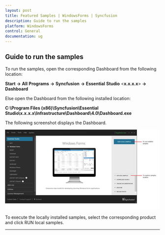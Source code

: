 ```yaml
---
layout: post
title: Featured Samples | WindowsForms | Syncfusion
description: Guide to run the samples
platform: WindowsForms
control: General
documentation: ug
---
```


## Guide to run the samples

To run the samples, open the corresponding Dashboard from the following location:

**Start** **->** **All** **Programs** **->** **Syncfusion** **->** **Essential** **Studio** <**x.x.x.x**> **->** **Dashboard**

Else open the Dashboard from the following installed location:

**C:\Program Files (x86)\Syncfusion\Essential Studio\x.x.x.x\Infrastructure\Dashboard\4.0\Dashboard.exe**

The following screenshot displays the Dashboard.

![dashboard](Guidetorunthesamples_images/Guidetorunthesamples_img1.jpeg)


To execute the locally installed samples, select the corresponding product and click RUN local samples.

********